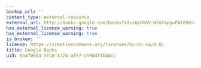 ```yaml
---
backup_url: ''
content_type: external-resource
external_url: http://books.google.com/books?id=sQxNVhV-W7oC&pg=PA189#v=onepage
has_external_licence_warning: true
has_external_license_warning: true
is_broken: ''
license: https://creativecommons.org/licenses/by-nc-sa/4.0/
title: Google Books
uid: 6a4f06b3-5fc0-4124-afe7-c5984f4bbdcc
---
```

